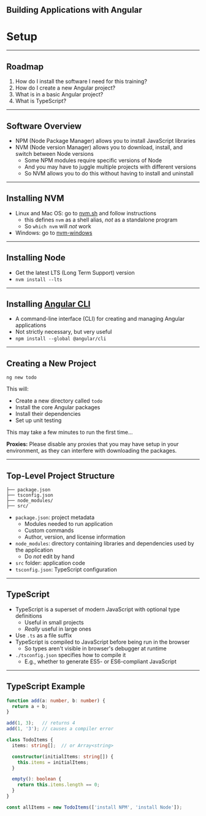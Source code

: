
<!-- .slide: data-background="./images/title-slide.jpg" -->
<!-- .slide: id="setup-into" -->
## Building Applications with Angular

# Setup

---
<!-- .slide: id="setup-roadmap" -->
## Roadmap

1. How do I install the software I need for this training?
1. How do I create a new Angular project?
1. What is in a basic Angular project?
1. What is TypeScript?

---
<!-- .slide: id="setup-software-overview" -->
## Software Overview

- NPM (Node Package Manager) allows you to install JavaScript libraries
- NVM (Node version Manager) allows you to download, install, and switch between Node versions
  - Some NPM modules require specific versions of Node
  - And you may have to juggle multiple projects with different versions
  - So NVM allows you to do this without having to install and uninstall

---
<!-- .slide: id="setup-installing-nvm" -->
## Installing NVM

- Linux and Mac OS: go to [nvm.sh](http://nvm.sh) and follow instructions
  - this defines `nvm` as a shell alias, *not* as a standalone program
  - So `which nvm` will *not* work
- Windows: go to [nvm-windows](https://github.com/coreybutler/nvm-windows)

---
<!-- .slide: id="setup-installing-node" -->
## Installing Node

- Get the latest LTS (Long Term Support) version
- `nvm install --lts`

---
<!-- .slide: id="setup-installing-angular-cli" -->
## Installing [Angular CLI](https://github.com/angular/angular-cli)

- A command-line interface (CLI) for creating and managing Angular applications
- Not strictly necessary, but very useful
- `npm install --global @angular/cli`

---
<!-- .slide: id="setup-creating-a-new-project" -->
## Creating a New Project

`ng new todo`

This will:

- Create a new directory called `todo`
- Install the core Angular packages
- Install their dependencies
- Set up unit testing

This may take a few minutes to run the first time...

**Proxies:** Please  disable any proxies that you may have setup in your environment,
as they can interfere with downloading the packages.

---
<!-- .slide: id="setup-top-level-project-structure" -->
## Top-Level Project Structure

```
├── package.json
├── tsconfig.json
├── node_modules/
├── src/
```

- `package.json`: project metadata
  - Modules needed to run application
  - Custom commands
  - Author, version, and license information
- `node_modules`: directory containing libraries and dependencies used by the application
  - Do *not* edit by hand
- `src` folder: application code
- `tsconfig.json`: TypeScript configuration

---
<!-- .slide: id="setup-typescript" -->
## TypeScript

- TypeScript is a superset of modern JavaScript with optional type definitions
  - Useful in small projects
  - *Really* useful in large ones
- Use `.ts` as a file suffix
- TypeScript is compiled to JavaScript before being run in the browser
  - So types aren't visible in browser's debugger at runtime
- `./tsconfig.json` specifies how to compile it
  - E.g., whether to generate ES5- or ES6-compliant JavaScript

---
<!-- .slide: id="setup-typescript-example" -->
## TypeScript Example

```ts
function add(a: number, b: number) {
  return a + b;
}

add(1, 3);   // returns 4
add(1, '3'); // causes a compiler error

class TodoItems {
  items: string[];  // or Array<string>

  constructor(initialItems: string[]) {
    this.items = initialItems;
  }

  empty(): boolean {
    return this.items.length == 0;
  }
}

const allItems = new TodoItems(['install NPM', 'install Node']);
```
